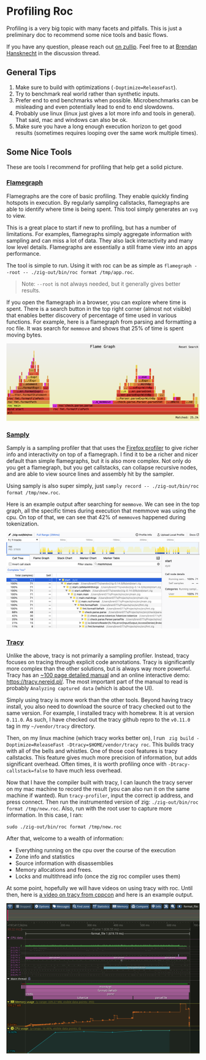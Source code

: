 # Profiling Roc

Profiling is a very big topic with many facets and pitfalls.
This is just a preliminary doc to recommend some nice tools and basic flows.

If you have any question, please reach out [on zullip](https://roc.zulipchat.com/).
Feel free to at [Brendan Hansknecht](https://roc.zulipchat.com/#user/343810) in the discussion thread.

## General Tips

1. Make sure to build with optimizations (`-Doptimize=ReleaseFast`).
2. Try to benchmark real world rather than synthetic inputs.
3. Prefer end to end benchmarks when possible.
Microbenchmarks can be misleading and even potentially lead to end to end slowdowns.
4. Probably use linux (linux just gives a lot more info and tools in general).
That said, mac and windows can also be ok.
5. Make sure you have a long enough execution horizon to get good results (sometimes requires looping over the same work multiple times).


## Some Nice Tools

These are tools I recommend for profiling that help get a solid picture.

### [Flamegraph](https://github.com/flamegraph-rs/flamegraph)

Flamegraphs are the core of basic profiling.
They enable quickly finding hotspots in execution.
By regularly sampling callstacks, flamegraphs are able to identify where time is being spent.
This tool simply generates an `svg` to view.

This is a great place to start if new to profiling, but has a number of limitations.
For examples, flamegraphs simply aggregate information with sampling and can miss a lot of data.
They also lack interactivity and many low level details.
Flamegraphs are essentially a still frame view into an apps performance.

The tool is simple to run.
Using it with roc can be as simple as `flamegraph --root -- ./zig-out/bin/roc format /tmp/app.roc`.

> Note: `--root` is not always needed, but it generally gives better results.

If you open the flamegraph in a browser, you can explore where time is spent.
There is a search button in the top right corner (almost not visible) that enables better discovery of percentage of time used in various functions.
For example, here is a flamegraph from parsing and formatting a roc file.
It was search for `memmove` and shows that 25% of time is spent moving bytes.

![example flamegraph](example-flamegraph.png)

### [Samply](https://github.com/mstange/samply)

Samply is a sampling profiler that that uses the [Firefox profiler](https://profiler.firefox.com/) to give richer info and interactivity on top of a flamegraph.
I find it to be a richer and nicer default than simple flamegraphs, but it is also more complex.
Not only do you get a flamegraph, but you get callstacks, can collapse recursive nodes, and are able to view source lines and assembly hit by the sampler.

Using samply is also super simply, just `samply record -- ./zig-out/bin/roc format /tmp/new.roc`.

Here is an example output after searching for `memmove`.
We can see in the top graph, all the specific times during execution that memmove was using the cpu.
On top of that, we can see that 42% of `memmove`s happened during tokenization.

![example samply profile](example-samply.png)

### [Tracy](https://github.com/wolfpld/tracy)

Unlike the above, tracy is not primarily a sampling profiler.
Instead, tracy focuses on tracing through explicit code annotations.
Tracy is significantly more complex than the other solutions, but is always way more powerful.
Tracy has an [~100 page detailed manual](https://github.com/wolfpld/tracy/releases/latest/download/tracy.pdf) and an online interactive demo: https://tracy.nereid.pl/.
The most important part of the manual to read is probably `Analyzing captured data` (which is about the UI).

Simply using tracy is more work than the other tools.
Beyond having tracy install, you also need to download the source of tracy checked out to the same version.
For example, I installed tracy with homebrew. It is at version `0.11.0`.
As such, I have checked out the tracy github repro to the `v0.11.0` tag in my `~/vendor/tracy` directory. 

Then, on my linux machine (which tracy works better on), I run ` zig build -Doptimize=ReleaseFast -Dtracy=$HOME/vendor/tracy roc`.
This builds tracy with all of the bells and whistles.
One of those cool features is tracy callstacks. This feature gives much more precision of information, but adds significant overhead.
Often times, it is worth profiling once with `-Dtracy-callstack=false` to have much less overhead.

Now that I have the compiler built with tracy, I can launch the tracy server on my mac machine to record the result (you can also run it on the same machine if wanted).
Run `tracy-profiler`, input the correct ip address, and press connect.
Then run the instrumented version of zig: `./zig-out/bin/roc format /tmp/new.roc`.
Also, run with the root user to capture more information.
In this case, I ran:
```
sudo ./zig-out/bin/roc format /tmp/new.roc
```

After that, welcome to a wealth of information:
 - Everything running on the cpu over the course of the execution
 - Zone info and statistics
 - Source information with disassemblies
 - Memory allocations and frees.
 - Locks and multithread info (once the zig roc compiler uses them)

At some point, hopefully we will have videos on using tracy with roc.
Until then, here is [a video on tracy from cppcon](https://youtu.be/ghXk3Bk5F2U?si=BB6sA_s8y5myweRD) and here is an example output.

![example tracy profile](example-tracy.png)
